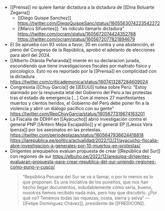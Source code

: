 - [[Prensa]] no quiere llamar dictadura a la dictadura de [[Dina Boluarte Zegarra]]
  - [[Diego Quispe Sanchez]] https://twitter.com/DiegoQuispeSanc/status/1605563074223542272
  - [[Marco Sifuentes]]: "es ridiculo llamarlo dictadura" https://twitter.com/ocram/status/1605672074424352768 https://twitter.com/ocram/status/1605672077821894679
- El Se aprueba con 93 votos a favor, 30 en contra y una abstención, el pleno del Congreso de la República, aprobó el adelanto de elecciones para abril del 2024.
- [[Alberto Otárola Peñaranda]] miente en su declaracion jurada, escondiendo que tiene investigaciones fiscales por maltrato fisico y psicologico. Esto no es reportado por la [[Prensa]] en complicidad con la dictadura https://twitter.com/criticademonica/status/1607413287284609024
- Congresista [[Chuy García]] de [[EEUU]] tuitea sobre Perú: "Estoy alarmado por la respuesta letal del Gobierno del Peru a las protestas tras el estado de emergencia [...] Con al menos 27 manifestantes muertos y cientos heridos, el Gobierno del Perú debe poner fin a la violencia y abrir un diálogo pacífico con su gente"
  https://twitter.com/RepChuyGarcia/status/1605677319674163201
- La Fiscalía de DDHH en [[Ayacucho]] abrió investigación contra el general PNP [[Ántero Mejía Escajadillo]] y el general EP [[Jesús Vera Ipenza]] por los asesinatos en las protestas. https://twitter.com/periodeplazas/status/1605647936624418818
  https://larepublica.pe/politica/actualidad/2022/12/21/ayacucho-fiscalia-abre-investigacion-a-generales-por-10-muertos-en-protestas/
- Dirigentes arequipeños evaluan propuesta de crear [[República del Sur]] con regiones de sur https://elbuho.pe/2022/12/arequipa-dirigentes-evaluaran-propuesta-para-crear-republica-del-sur-uniendo-regiones-como-puno-y-cusco/
  > “República Peruana del Sur se va a llamar, o por lo menos es lo que proponen. Es una iniciativa de los puneños, que nos han hecho llegar documentos, indudablemente cómo sería, bueno, nosotros hemos recibido nada más, pero hay que discutirlo. ¿Por qué no? Tenemos todas las riquezas, costa, sierra y selva”
  > —[[Felipe Domínguez Chávez]], presidente de [[FREDICON]].
